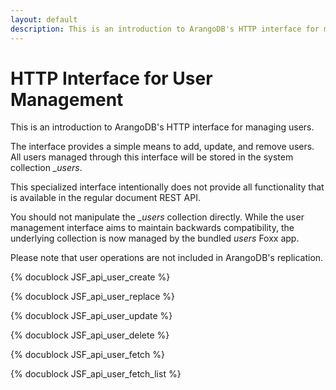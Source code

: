 ```yaml
---
layout: default
description: This is an introduction to ArangoDB's HTTP interface for managing users
---
```

HTTP Interface for User Management
==================================

This is an introduction to ArangoDB's HTTP interface for managing users.

The interface provides a simple means to add, update, and remove users.  All
users managed through this interface will be stored in the system collection
*_users*.

This specialized interface intentionally does not provide all functionality that
is available in the regular document REST API.

You should not manipulate the *_users* collection directly. While the user management interface aims to maintain backwards compatibility, the underlying collection is now managed by the bundled *users* Foxx app.

Please note that user operations are not included in ArangoDB's replication.


<!-- js/actions/api-user.js -->
{% docublock JSF_api_user_create %}


<!-- js/actions/api-user.js -->
{% docublock JSF_api_user_replace %}


<!-- js/actions/api-user.js -->
{% docublock JSF_api_user_update %}


<!-- js/actions/api-user.js -->
{% docublock JSF_api_user_delete %}


<!-- js/actions/api-user.js -->
{% docublock JSF_api_user_fetch %}

<!-- js/actions/api-user.js -->
{% docublock JSF_api_user_fetch_list %}